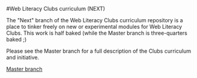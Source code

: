 #Web Literacy Clubs curriculum (NEXT)

The "Next" branch of the Web Literacy Clubs curriculum repository is a place to tinker freely on new or experimental modules for Web Literacy Clubs. This work is half baked (while the Master branch is three-quarters baked ;)

Please see the Master branch for a full description of the Clubs curriculum and initiative.

<a href="https://github.com/mozilla/webmaker-curriculum/tree/master">Master branch</a>